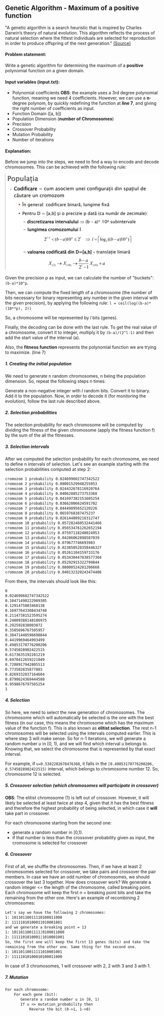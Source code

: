 ## Genetic Algorithm - Maximum of a positive function

"A genetic algorithm is a search heuristic that is inspired by Charles Darwin’s theory of natural evolution. This algorithm reflects the process of natural selection where the fittest individuals are selected for reproduction in order to produce offspring of the next generation." [(Source)](https://towardsdatascience.com/introduction-to-genetic-algorithms-including-example-code-e396e98d8bf3)

#### Problem statement:
Write a genetic algorithm for determining the maximum of a **positive** polynomial function on a given domain.

#### Input variables (**input.txt**):
- Polynomial coefficients 
  **OBS**: the example uses a 3rd degree polynomial function, meaning we need 4 coefficients. However, we can use a **n**-degree polynom, by quickly redefining the function at **line 7**, and giving the right number of coefficients as input. 
- Function Domain ([a, b])
- Population Dimension (**number of Chromosomes**)
- Precision
- Crossover Probability
- Mutation Probability
- Number of iterations

#### Explanation:

Before we jump into the steps, we need to find a way to encode and decode chromosomes. This can be achieved with the following rule:

![](https://github.com/cosminbvb/Uni/blob/master/Advanced%20Algorithms/Genetic%20Algorithms/codificare_decodificare.png?raw=true)

Given the precision p as input, we can calculate the number of "buckets": ```(b-a)*10^p```.

Then, we can compute the fixed length of a chromosome (the number of bits necessary for binary representing any number in the given interval with the given precision), by applying the following rule:
```l = ceil(log((b-a)*(10**p), 2))```

So, a chromosome will be represented by *l* bits (genes).

Finally, the decoding can be done with the last rule. To get the real value of a chromosome, convert it to integer, multiply it by ```(b-a)/(2^l-1)``` and then add the start value of the interval (a).

Also, the **fitness function** represents the polynomial function we are trying to maximize. (line 7)
##### 1. Creating the initial population
We need to generate n random chromosomes, n being the population dimension. So, repeat the following steps n times:

Generate a non-negative integer with *l* random bits. Convert it to binary. Add it to the population.
Now, in order to decode it (for monitoring the evolution), follow the last rule described above.

##### 2. Selection probabilities
The selection probability for each chromosome will be computed by dividing the fitness of the given chromosome (apply the fitness function f) by the sum of the all the fitnesses.

##### 3. Selection intervals
After we computed the selection probability for each chromosome, we need to define n intervals of selection. Let's see an example starting with the selection probabilities computed at step 2:
```
cromozom 1 probability 0.024699602747342522
cromozom 2 probability 0.08001529948255053
cromozom 3 probability 0.024432678116920764
cromozom 4 probability 0.04062885273753368
cromozom 5 probability 0.041697382151605254
cromozom 6 probability 0.03662006624591702
cromozom 7 probability 0.04449895652120226
cromozom 8 probability 0.0659768387475237
cromozom 9 probability 0.026144809216312747
cromozom 10 probability 0.057282460532441466
cromozom 11 probability 0.056534761262652194
cromozom 12 probability 0.07597118248024953
cromozom 13 probability 0.04286062898587039
cromozom 14 probability 0.079677746693983
cromozom 15 probability 0.023850528358446327
cromozom 16 probability 0.05261104159733176
cromozom 17 probability 0.053430447838577304
cromozom 18 probability 0.05292915322799844
cromozom 19 probability 0.08000524281206668
cromozom 20 probability 0.040132320243474406
```
From there, the intervals should look like this:
```
0
0.024699602747342522
0.10471490222989305
0.1291475803468138
0.16977643308434748
0.21147381523595274
0.24809388148186975
0.292592838003072
0.3585696767505957
0.38471448596690844
0.4419969464993499
0.49853170776200206
0.5745028902422515
0.6173635192281219
0.6970412659221049
0.7208917942805513
0.773502835877883
0.8269332837164604
0.8798624369444588
0.9598676797565254
1
```

##### 4. Selection
So here, we need to select the new generation of chromosomes.
The chromosome which will automatically be selected is the one with the best fitness (in our case, this means the chromosome which has the maximum value of the function f). This is also known as **elitist selection**.
The rest n-1 chromosomes will be selected using the intervals computed earlier.
This is where step 3 will make sense. 
So for n-1 iterations, we will generate a random number *u* in [0, 1), and we will find which interval *u* belongs to. Knowing that, we select the chromosome that is represented by that exact interval.

For example, if ```u=0.5382202678476368```, it falls in the ```[0.49853170776200206, 0.5745028902422515)``` interval, which belongs to chromosome number 12. So, chromosome 12 is selected.

##### 5. Crossover selection (which chromosomes will participate in crossover)
**OBS**: The elitist chromosome (1) is left out of crossover. However, it will likely be selected at least twice at step 4, given that it has the best fitness and therefore the highest probability of being selected, in which case it **will** take part in crossover.

For each chromosome starting from the second one:
- generate a random number in [0,1). 
- if that number is less than the crossover probability given as input, the cromosome is selected for crossover

##### 6. Crossover
First of all, we shuffle the chromosomes.
Then, if we have at least 2 chromosomes selected for crossover, we take pairs and crossover the pair members. In case we have an odd number of chromosomes, we should crossover the last 3 together.
How does crossover work?
We generate a random integer <= the length of the chromosome, called breaking point. Each chromosome will keep the first n = breaking point bits and take the remaining from the other one.
Here's an example of recombining 2 chromosomes:
```
Let's say we have the following 2 chromosomes:
1: 10110110011110100011000 
2: 11111010100011010001001
and we generate a breaking point = 13
1: 1011011001111|0100011000
2: 1111101010001|1010001001
So, the first one will keep the first 13 genes (bits) and take the remaining from the other one. Same thing for the second one.
1: 10110110011111010001001
2: 11111010100010100011000
```
In case of 3 chromosomes, 1 will crossover with 2, 2 with 3 and 3 with 1.

##### 7. Mutation
 
```
For each chromosome:
    For each gene (bit):
       Generate a random number u in [0, 1)
       If u <= mutation_probability then
           Reverse the bit (0->1, 1->0)
```          
    


